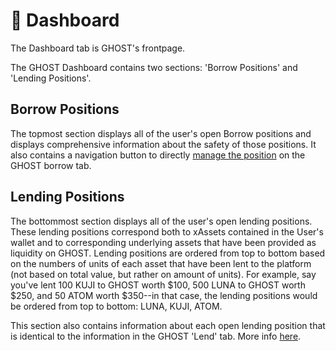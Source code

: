 # 📱 Dashboard

The Dashboard tab is GHOST's frontpage.&#x20;

The GHOST Dashboard contains two sections: 'Borrow Positions' and 'Lending Positions'.&#x20;

## Borrow Positions

The topmost section displays all of the user's open Borrow positions and displays comprehensive information about the safety of those positions. It also contains a navigation button to directly [manage the position](borrow.md#manage-position) on the GHOST borrow tab.&#x20;

## Lending Positions

The bottommost section displays all of the user's open lending positions. These lending positions correspond both to xAssets contained in the User's wallet and to corresponding underlying assets that have been provided as liquidity on GHOST. Lending positions are ordered from top to bottom based on the numbers of units of each asset that have been lent to the platform (not based on total value, but rather on amount of units). For example, say you've lent 100 KUJI to GHOST worth $100, 500 LUNA to GHOST worth $250, and 50 ATOM worth $350--in that case, the lending positions would be ordered from top to bottom: LUNA, KUJI, ATOM.

This section also contains information about each open lending position that is identical to the information in the GHOST 'Lend' tab. More info [here](lend.md#overview).

